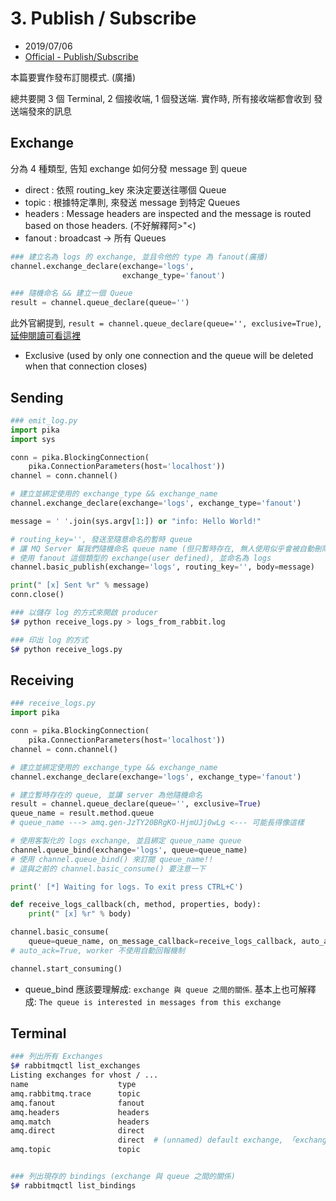 # 3. Publish / Subscribe

- 2019/07/06
- [Official - Publish/Subscribe](https://www.rabbitmq.com/tutorials/tutorial-three-python.html)

本篇要實作發布訂閱模式. (廣播)

總共要開 3 個 Terminal, 2 個接收端, 1 個發送端. 實作時, 所有接收端都會收到 發送端發來的訊息

## Exchange

分為 4 種類型, 告知 exchange 如何分發 message 到 queue

- direct  : 依照 routing_key 來決定要送往哪個 Queue
- topic   : 根據特定準則, 來發送 message 到特定 Queues
- headers : Message headers are inspected and the message is routed based on those headers. (不好解釋阿>"<)
- fanout  : broadcast -> 所有 Queues



```python
### 建立名為 logs 的 exchange, 並且令他的 type 為 fanout(廣播)
channel.exchange_declare(exchange='logs',
                         exchange_type='fanout')

### 隨機命名 && 建立一個 Queue
result = channel.queue_declare(queue='')
```

此外官網提到, `result = channel.queue_declare(queue='', exclusive=True)`, [延伸閱讀可看這裡](https://www.rabbitmq.com/queues.html#exclusive-queues)

- Exclusive (used by only one connection and the queue will be deleted when that connection closes)


## Sending

```python
### emit_log.py
import pika
import sys

conn = pika.BlockingConnection(
    pika.ConnectionParameters(host='localhost'))
channel = conn.channel()

# 建立並綁定使用的 exchange_type && exchange_name
channel.exchange_declare(exchange='logs', exchange_type='fanout')

message = ' '.join(sys.argv[1:]) or "info: Hello World!"

# routing_key='', 發送至隨意命名的暫時 queue
# 讓 MQ Server 幫我們隨機命名 queue name (但只暫時存在, 無人使用似乎會被自動刪除)
# 使用 fanout 這個類型的 exchange(user defined), 並命名為 logs
channel.basic_publish(exchange='logs', routing_key='', body=message)

print(" [x] Sent %r" % message)
conn.close()
```

```bash
### 以儲存 log 的方式來開啟 producer
$# python receive_logs.py > logs_from_rabbit.log

### 印出 log 的方式
$# python receive_logs.py
```


## Receiving

```python
### receive_logs.py
import pika

conn = pika.BlockingConnection(
    pika.ConnectionParameters(host='localhost'))
channel = conn.channel()

# 建立並綁定使用的 exchange_type && exchange_name
channel.exchange_declare(exchange='logs', exchange_type='fanout')

# 建立暫時存在的 queue, 並讓 server 為他隨機命名
result = channel.queue_declare(queue='', exclusive=True)
queue_name = result.method.queue
# queue_name ---> amq.gen-JzTY20BRgKO-HjmUJj0wLg <--- 可能長得像這樣

# 使用客製化的 logs exchange, 並且綁定 queue_name queue
channel.queue_bind(exchange='logs', queue=queue_name)
# 使用 channel.queue_bind() 來訂閱 queue_name!!
# 這與之前的 channel.basic_consume() 要注意一下

print(' [*] Waiting for logs. To exit press CTRL+C')

def receive_logs_callback(ch, method, properties, body):
    print(" [x] %r" % body)

channel.basic_consume(
    queue=queue_name, on_message_callback=receive_logs_callback, auto_ack=True)
# auto_ack=True, worker 不使用自動回報機制

channel.start_consuming()
```

- queue_bind 應該要理解成: `exchange 與 queue 之間的關係`. 基本上也可解釋成: `The queue is interested in messages from this exchange`


## Terminal

```bash
### 列出所有 Exchanges
$# rabbitmqctl list_exchanges
Listing exchanges for vhost / ...
name                    type
amq.rabbitmq.trace      topic
amq.fanout              fanout
amq.headers             headers
amq.match               headers
amq.direct              direct
                        direct  # (unnamed) default exchange, 「exchange=''」來使用它
amq.topic               topic


### 列出現存的 bindings (exchange 與 queue 之間的關係)
$# rabbitmqctl list_bindings
```
